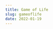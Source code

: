 ```yaml
---
title: Game of Life
slug: gameoflife
date: 2022-01-19
---
```


<div id="gameOfLife" data-component=""></div>
